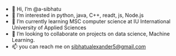 - 👋 Hi, I’m @a-sibhatu
- 👀 I’m interested in python, java, C++, readt, js, Node.js
- 🌱 I’m currently learning MSC computer science at IU International University of Applied Sciences
- 💞️ I’m looking to collaborate on projects on data science, Machine Learning.
- 📫 you can reach me on sibhatualexander5@gmail.com

<!---
a-sibhatu/a-sibhatu is a ✨ special ✨ repository because its `README.md` (this file) appears on your GitHub profile.
You can click the Preview link to take a look at your changes.
--->
